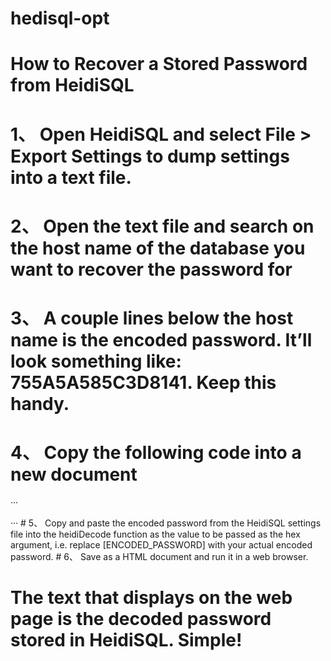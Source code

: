 # hedisql-opt

# How to Recover a Stored Password from HeidiSQL

# 1、 Open HeidiSQL and select File > Export Settings to dump settings into a text file.
# 2、 Open the text file and search on the host name of the database you want to recover the password for
# 3、 A couple lines below the host name is the encoded password. It’ll look something like: 755A5A585C3D8141. Keep this handy.
# 4、 Copy the following code into a new document
···
<!doctype html>
<html>
<body>
<script>
function heidiDecode(hex) {
    var str = '';
    var shift = parseInt(hex.substr(-1));
    hex = hex.substr(0, hex.length - 1);
    for (var i = 0; i < hex.length; i += 2) str += String.fromCharCode(parseInt(hex.substr(i, 2), 16) - shift); return str; } document.write(heidiDecode('[ENCODED_PASSWORD]')); </script>
</body>
</html>
···
# 5、 Copy and paste the encoded password from the HeidiSQL settings file into the heidiDecode function as the value to be passed as the hex argument, i.e. replace [ENCODED_PASSWORD] with your actual encoded password.
# 6、 Save as a HTML document and run it in a web browser.

# The text that displays on the web page is the decoded password stored in HeidiSQL. Simple!
